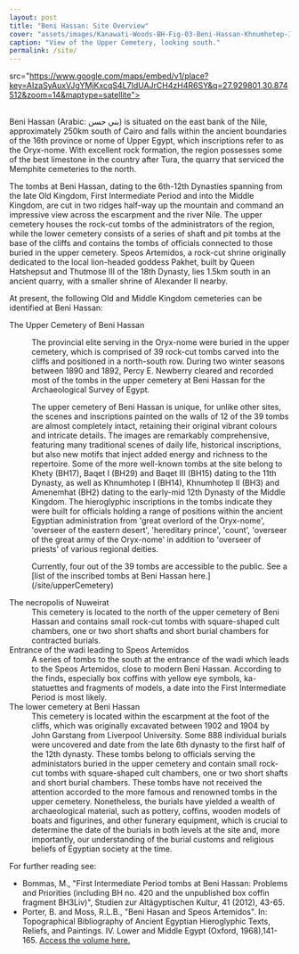 ```yaml
---
layout: post
title: "Beni Hassan: Site Overview"
cover: "assets/images/Kanawati-Woods-BH-Fig-03-Beni-Hassan-Khnumhotep-II-Tomb-3-escarpment-view.JPG"
caption: "View of the Upper Cemetery, looking south."
permalink: /site/
---
```





<!-- <amp-img width="600" height="300" layout="responsive" src="http://lorempixel.com/600/300/sports"></amp-img> -->

<main id="content" role="main" class="content">
<div>
<amp-iframe
  height="300"
  layout="fixed-height"
  sandbox="allow-scripts allow-same-origin allow-popups"
  frameborder="0"

  src="https://www.google.com/maps/embed/v1/place?key=AIzaSyAuxVJgYMjKxcqS4L7IdUAJrCH4zH4R6SY&q=27.929801,30.874512&zoom=14&maptype=satellite">
</amp-iframe>
</div>
<br>
Beni Hassan (Arabic: بني حسن) is situated on the east bank of the Nile, approximately 250km south of Cairo and falls within the ancient boundaries of the 16th province or nome of Upper Egypt, which inscriptions refer to as the Oryx-nome. With excellent rock formation, the region possesses some of the best limestone in the country after Tura, the quarry that serviced the Memphite cemeteries to the north.

The tombs at Beni Hassan, dating to the 6th-12th Dynasties spanning from the late Old Kingdom, First Intermediate Period and into the Middle Kingdom, are cut in two ridges half-way up the mountain and command an impressive view across the escarpment and the river Nile. The upper cemetery houses the rock-cut tombs of the administrators of the region, while the lower cemetery consists of a series of shaft and pit tombs at the base of the cliffs and contains the tombs of officials connected to those buried in the upper cemetery. Speos Artemidos, a rock-cut shrine originally dedicated to the local lion-headed goddess Pakhet, built by Queen Hatshepsut and Thutmose III of the 18th Dynasty, lies 1.5km south in an ancient quarry, with a smaller shrine of Alexander II nearby.

At present, the following Old and Middle Kingdom cemeteries can be identified at Beni Hassan:
<dl>
<dt>The Upper Cemetery of Beni Hassan</dt>
<dd><p>The provincial elite serving in the Oryx-nome were buried in the upper cemetery, which is comprised of 39 rock-cut tombs carved into the cliffs and positioned in a north-south row. During two winter seasons between 1890 and 1892, Percy E. Newberry cleared and recorded most of the tombs in the upper cemetery at Beni Hassan for the Archaeological Survey of Egypt.</p>

<p>The upper cemetery of Beni Hassan is unique, for unlike other sites, the scenes and inscriptions painted on the walls of 12 of the 39 tombs are almost completely intact, retaining their original vibrant colours and intricate details. The images are remarkably comprehensive, featuring many traditional scenes of daily life, historical inscriptions, but also new motifs that inject added energy and richness to the repertoire. Some of the more well-known tombs at the site belong to Khety (BH17), Baqet I (BH29) and Baqet III (BH15) dating to the 11th Dynasty, as well as Khnumhotep I (BH14), Khnumhotep II (BH3) and Amenemhat (BH2) dating to the early-mid 12th Dynasty of the Middle Kingdom. The hieroglyphic inscriptions in the tombs indicate they were built for officials holding a range of positions within the ancient Egyptian administration from 'great overlord of the Oryx-nome', 'overseer of the eastern desert', 'hereditary prince', 'count', 'overseer of the great army of the Oryx-nome' in addition to 'overseer of priests' of various regional deities. </p>

<p>Currently, four out of the 39 tombs are accessible to the public. See a [list of the inscribed tombs at Beni Hassan here.](/site/upperCemetery)</p>
</dd>

<dt>The necropolis of Nuweirat</dt><dd>This cemetery is located to the north of the upper cemetery of Beni Hassan and contains small rock-cut tombs with square-shaped cult chambers, one or two short shafts and short burial chambers for contracted burials.
</dd>

<dt>Entrance of the wadi leading to Speos Artemidos</dt><dd>A series of tombs to the south at the entrance of the wadi which leads to the Speos Artemidos, close to modern Beni Hassan. According to the finds, especially box coffins with yellow eye symbols, ka-statuettes and fragments of models, a date into the First Intermediate Period is most likely.
</dd>

<dt>The lower cemetery at Beni Hassan</dt><dd>This cemetery is located within the escarpment at the foot of the cliffs, which was originally excavated between 1902 and 1904 by John Garstang from Liverpool University. Some 888 individual burials were uncovered and date from the late 6th dynasty to the first half of the 12th dynasty. These tombs belong to officials serving the administators buried in the upper cemetery and contain small rock-cut tombs with square-shaped cult chambers, one or two short shafts and short burial chambers. These tombs have not received the attention accorded to the more famous and renowned tombs in the upper cemetery. Nonetheless, the burials have yielded a wealth of archaeological material, such as pottery, coffins, wooden models of boats and figurines, and other funerary equipment, which is crucial to determine the date of the burials in both levels at the site and, more importantly, our understanding of the burial customs and religious beliefs of Egyptian society at the time.
</dd>
</dl>

For further reading see:
<ul>
<li>Bommas, M., "First Intermediate Period tombs at Beni Hassan: Problems and Priorities (including BH no.
420 and the unpublished box coffin fragment BH3Liv)", <span class='italic'>Studien zur Altägyptischen Kultur</span>, 41 (2012), 43-65.</li>
<li>Porter, B. and Moss, R.L.B., "Beni Hasan and Speos Artemidos". In: <span class='italic'>Topographical Bibliography of Ancient Egyptian Hieroglyphic Texts, Reliefs, and Paintings. IV. Lower and Middle Egypt</span> (Oxford, 1968),141-165. <a href="http://griffith.ox.ac.uk/topbib/pdf/pm4.pdf">Access the volume here.</a></li>
</ul>
</main>
